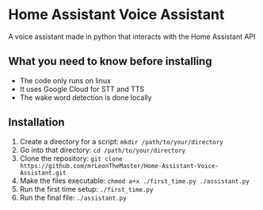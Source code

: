 # Home Assistant Voice Assistant
A voice assistant made in python that interacts with the Home Assistant API

## What you need to know before installing
* The code only runs on linux
* It uses Google Cloud for STT and TTS
* The wake word detection is done locally
## Installation
1. Create a directory for a script: `mkdir /path/to/your/directory`
2. Go into that directory: `cd /path/to/your/directory`
3. Clone the repository: `git clone https://github.com/mrLeonTheMaster/Home-Assistant-Voice-Assistant.git`
4. Make the files executable: `chmod a+x ./first_time.py ./assistant.py`
5. Run the first time setup: `./first_time.py`
6. Run the final file: `./assistant.py`
